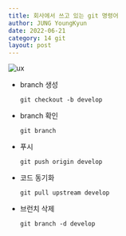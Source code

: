 ```yaml
---
title: 회사에서 쓰고 있는 git 명령어
author: JUNG YoungKyun
date: 2022-06-21
category: 14 git
layout: post
---
```


![ux](https://img.shields.io/badge/UX-2022.06.21-red.svg)


- branch 생성
    ```
    git checkout -b develop
    ```

- branch 확인
    ```
    git branch
    ```

- 푸시
    ```
    git push origin develop
    ```

- 코드 동기화
    ```
    git pull upstream develop
    ```
    
- 브런치 삭제
    ```
    git branch -d develop
    ```